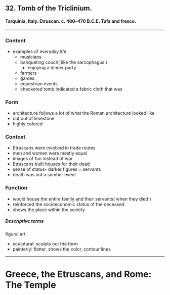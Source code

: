 <!-- order:2 -->
## 32. Tomb of the Triclinium.

#### Tarquinia, Italy. Etruscan. c. 480–470 B.C.E. Tufa and fresco.

---

### Content
- examples of everyday life
  - musicians
  - banqueting couch( like the sarcophagus )
    - enjoying a dinner party
  - farmers
  - games
  - equestrian events
  - checkered tomb indicated a fabric cloth that was

### Form
- architecture follows a lot of what the Roman architecture looked like
- cut out of limestone
- highly colored

### Context
- Etruscans were involved in trade routes
- men and women were mostly equal
- images of fun instead of war
- Etruscans built houses for their dead
- sense of status- darker figures = servants
- death was not a somber event

### Function
- would house the entire family and their servants( when they died )
- reinforced the socioeconomic status of the deceased
- shows the place within the society

##### Descriptive terms
figural art:
- sculptural: sculpts out the form
- painterly: flatter, shows the color, contour lines

---

# Greece, the Etruscans, and Rome: The Temple

